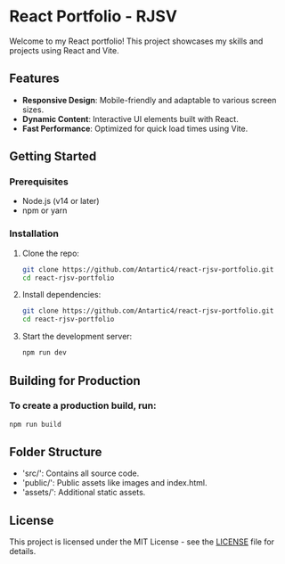 # React Portfolio - RJSV

Welcome to my React portfolio! This project showcases my skills and projects using React and Vite.

## Features

- **Responsive Design**: Mobile-friendly and adaptable to various screen sizes.
- **Dynamic Content**: Interactive UI elements built with React.
- **Fast Performance**: Optimized for quick load times using Vite.

## Getting Started

### Prerequisites

- Node.js (v14 or later)
- npm or yarn

### Installation

1. Clone the repo:
   ```bash
   git clone https://github.com/Antartic4/react-rjsv-portfolio.git
   cd react-rjsv-portfolio
   ```

2. Install dependencies:
   ```bash
   git clone https://github.com/Antartic4/react-rjsv-portfolio.git
   cd react-rjsv-portfolio
   ```
3. Start the development server:
   ```bash
   npm run dev
   ```

## Building for Production
### To create a production build, run: 

   ```bash
   npm run build
   ```

## Folder Structure

* 'src/': Contains all source code.
* 'public/': Public assets like images and index.html.
* 'assets/': Additional static assets.

## License

This project is licensed under the MIT License - see the [LICENSE](LICENSE) file for details.
